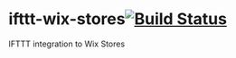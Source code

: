 # ifttt-wix-stores[![Build Status](https://travis-ci.org/tombigel/ifttt-wix-stores.svg)](https://travis-ci.org/tombigel/ifttt-wix-stores)  
IFTTT integration to Wix Stores
